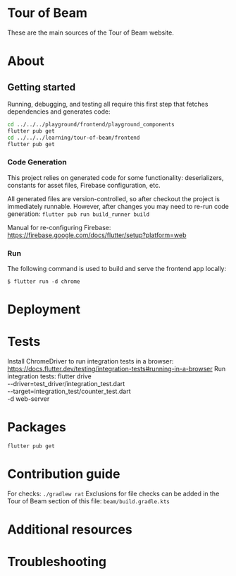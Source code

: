 <!--
     Licensed to the Apache Software Foundation (ASF) under one
     or more contributor license agreements.  See the NOTICE file
     distributed with this work for additional information
     regarding copyright ownership.  The ASF licenses this file
     to you under the Apache License, Version 2.0 (the
     "License"); you may not use this file except in compliance
     with the License.  You may obtain a copy of the License at

       http://www.apache.org/licenses/LICENSE-2.0

     Unless required by applicable law or agreed to in writing,
     software distributed under the License is distributed on an
     "AS IS" BASIS, WITHOUT WARRANTIES OR CONDITIONS OF ANY
     KIND, either express or implied.  See the License for the
     specific language governing permissions and limitations
     under the License.
 -->

# Tour of Beam

These are the main sources of the Tour of Beam website.

# About

## Getting started

Running, debugging, and testing all require this first step that fetches
dependencies and generates code:

```bash
cd ../../../playground/frontend/playground_components
flutter pub get
cd ../../../learning/tour-of-beam/frontend
flutter pub get
```

### Code Generation

This project relies on generated code for some functionality:
deserializers, constants for asset files, Firebase configuration, etc.

All generated files are version-controlled, so after checkout the project is immediately runnable.
However, after changes you may need to re-run code generation:
`flutter pub run build_runner build`

Manual for re-configuring Firebase:
https://firebase.google.com/docs/flutter/setup?platform=web

### Run

The following command is used to build and serve the frontend app locally:

`$ flutter run -d chrome`

# Deployment

# Tests

Install ChromeDriver to run integration tests in a browser: https://docs.flutter.dev/testing/integration-tests#running-in-a-browser
Run integration tests:
flutter drive \
 --driver=test_driver/integration_test.dart \
 --target=integration_test/counter_test.dart \
 -d web-server

# Packages

`flutter pub get`

# Contribution guide

For checks: `./gradlew rat`
Exclusions for file checks can be added in the Tour of Beam section of this file: `beam/build.gradle.kts`

# Additional resources

# Troubleshooting
